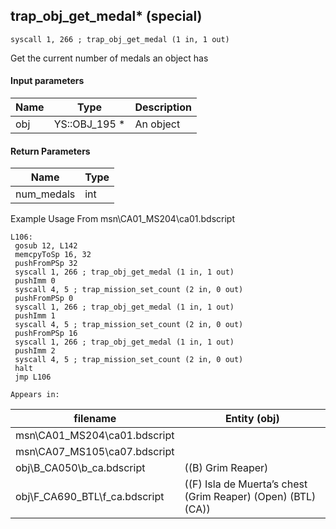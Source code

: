 ## trap_obj_get_medal* (special)

`syscall 1, 266 ; trap_obj_get_medal (1 in, 1 out)`

Get the current number of medals an object has

#### Input parameters
| Name | Type | Description
|------|------|------------
| obj   | YS::OBJ_195 *   | An object


#### Return Parameters
| Name | Type
|------|-----
| num_medals   | int   
Example Usage From msn\CA01_MS204\ca01.bdscript
```plaintext
L106:
 gosub 12, L142
 memcpyToSp 16, 32
 pushFromPSp 32
 syscall 1, 266 ; trap_obj_get_medal (1 in, 1 out)
 pushImm 0
 syscall 4, 5 ; trap_mission_set_count (2 in, 0 out)
 pushFromPSp 0
 syscall 1, 266 ; trap_obj_get_medal (1 in, 1 out)
 pushImm 1
 syscall 4, 5 ; trap_mission_set_count (2 in, 0 out)
 pushFromPSp 16
 syscall 1, 266 ; trap_obj_get_medal (1 in, 1 out)
 pushImm 2
 syscall 4, 5 ; trap_mission_set_count (2 in, 0 out)
 halt 
 jmp L106
```





	Appears in:
| filename | Entity (obj)
|----------|-------------
| msn\CA01_MS204\ca01.bdscript       |           
| msn\CA07_MS105\ca07.bdscript       |           
| obj\B_CA050\b_ca.bdscript       | ((B) Grim Reaper)          
| obj\F_CA690_BTL\f_ca.bdscript       | ((F) Isla de Muerta’s chest (Grim Reaper) (Open) (BTL) (CA))          



